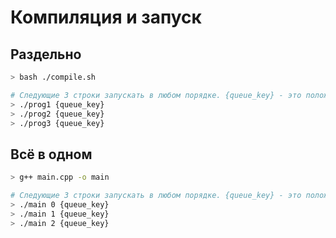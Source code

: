 # Компиляция и запуск

## Раздельно

``` bash
> bash ./compile.sh

# Следующие 3 строки запускать в любом порядке. {queue_key} - это положительно число, одинаковое для всех.
> ./prog1 {queue_key}
> ./prog2 {queue_key}
> ./prog3 {queue_key}
```

## Всё в одном

``` bash
> g++ main.cpp -o main

# Следующие 3 строки запускать в любом порядке. {queue_key} - это положительно число, одинаковое для всех.
> ./main 0 {queue_key}
> ./main 1 {queue_key}
> ./main 2 {queue_key}
```